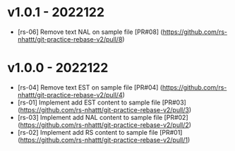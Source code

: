 # v1.0.1 - 2022122
* [rs-06] Remove text NAL on sample file
[PR#08] (https://github.com/rs-nhattt/git-practice-rebase-v2/pull/8)

# v1.0.0 - 2022122

* [rs-04] Remove text EST on sample file
[PR#04] (https://github.com/rs-nhattt/git-practice-rebase-v2/pull/4)
* [rs-01] Implement add EST content to sample file
[PR#03] (https://github.com/rs-nhattt/git-practice-rebase-v2/pull/3)
* [rs-03] Implement add NAL content to sample file
[PR#02] (https://github.com/rs-nhattt/git-practice-rebase-v2/pull/2)
* [rs-02] Implement add RS content to sample file
[PR#01] (https://github.com/rs-nhattt/git-practice-rebase-v2/pull/1)